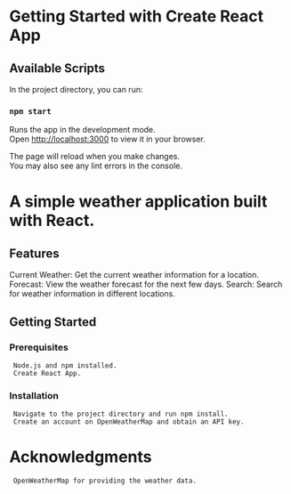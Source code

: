 # Getting Started with Create React App

## Available Scripts

In the project directory, you can run:

### `npm start`

Runs the app in the development mode.\
Open [http://localhost:3000](http://localhost:3000) to view it in your browser.

The page will reload when you make changes.\
You may also see any lint errors in the console.

# A simple weather application built with React.

## Features
   Current Weather: Get the current weather information for a location.
   Forecast: View the weather forecast for the next few days.
   Search: Search for weather information in different locations.

## Getting Started
   ### Prerequisites
     Node.js and npm installed.
     Create React App.
   ### Installation
     Navigate to the project directory and run npm install.
     Create an account on OpenWeatherMap and obtain an API key.

# Acknowledgments
     OpenWeatherMap for providing the weather data.

